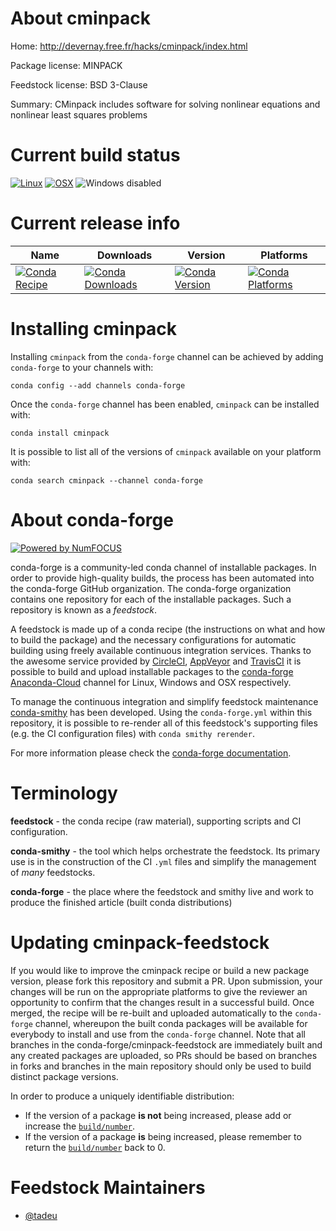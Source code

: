 <!--
# -*- mode: jinja -*-
-->

About cminpack
==============

Home: http://devernay.free.fr/hacks/cminpack/index.html

Package license: MINPACK

Feedstock license: BSD 3-Clause

Summary: CMinpack includes software for solving nonlinear equations and nonlinear least squares problems



Current build status
====================

[![Linux](https://img.shields.io/circleci/project/github/conda-forge/cminpack-feedstock/master.svg?label=Linux)](https://circleci.com/gh/conda-forge/cminpack-feedstock)
[![OSX](https://img.shields.io/travis/conda-forge/cminpack-feedstock/master.svg?label=macOS)](https://travis-ci.org/conda-forge/cminpack-feedstock)
![Windows disabled](https://img.shields.io/badge/Windows-disabled-lightgrey.svg)

Current release info
====================

| Name | Downloads | Version | Platforms |
| --- | --- | --- | --- |
| [![Conda Recipe](https://img.shields.io/badge/recipe-cminpack-green.svg)](https://anaconda.org/conda-forge/cminpack) | [![Conda Downloads](https://img.shields.io/conda/dn/conda-forge/cminpack.svg)](https://anaconda.org/conda-forge/cminpack) | [![Conda Version](https://img.shields.io/conda/vn/conda-forge/cminpack.svg)](https://anaconda.org/conda-forge/cminpack) | [![Conda Platforms](https://img.shields.io/conda/pn/conda-forge/cminpack.svg)](https://anaconda.org/conda-forge/cminpack) |

Installing cminpack
===================

Installing `cminpack` from the `conda-forge` channel can be achieved by adding `conda-forge` to your channels with:

```
conda config --add channels conda-forge
```

Once the `conda-forge` channel has been enabled, `cminpack` can be installed with:

```
conda install cminpack
```

It is possible to list all of the versions of `cminpack` available on your platform with:

```
conda search cminpack --channel conda-forge
```


About conda-forge
=================

[![Powered by NumFOCUS](https://img.shields.io/badge/powered%20by-NumFOCUS-orange.svg?style=flat&colorA=E1523D&colorB=007D8A)](http://numfocus.org)

conda-forge is a community-led conda channel of installable packages.
In order to provide high-quality builds, the process has been automated into the
conda-forge GitHub organization. The conda-forge organization contains one repository
for each of the installable packages. Such a repository is known as a *feedstock*.

A feedstock is made up of a conda recipe (the instructions on what and how to build
the package) and the necessary configurations for automatic building using freely
available continuous integration services. Thanks to the awesome service provided by
[CircleCI](https://circleci.com/), [AppVeyor](https://www.appveyor.com/)
and [TravisCI](https://travis-ci.org/) it is possible to build and upload installable
packages to the [conda-forge](https://anaconda.org/conda-forge)
[Anaconda-Cloud](https://anaconda.org/) channel for Linux, Windows and OSX respectively.

To manage the continuous integration and simplify feedstock maintenance
[conda-smithy](https://github.com/conda-forge/conda-smithy) has been developed.
Using the ``conda-forge.yml`` within this repository, it is possible to re-render all of
this feedstock's supporting files (e.g. the CI configuration files) with ``conda smithy rerender``.

For more information please check the [conda-forge documentation](https://conda-forge.org/docs/).

Terminology
===========

**feedstock** - the conda recipe (raw material), supporting scripts and CI configuration.

**conda-smithy** - the tool which helps orchestrate the feedstock.
                   Its primary use is in the construction of the CI ``.yml`` files
                   and simplify the management of *many* feedstocks.

**conda-forge** - the place where the feedstock and smithy live and work to
                  produce the finished article (built conda distributions)


Updating cminpack-feedstock
===========================

If you would like to improve the cminpack recipe or build a new
package version, please fork this repository and submit a PR. Upon submission,
your changes will be run on the appropriate platforms to give the reviewer an
opportunity to confirm that the changes result in a successful build. Once
merged, the recipe will be re-built and uploaded automatically to the
`conda-forge` channel, whereupon the built conda packages will be available for
everybody to install and use from the `conda-forge` channel.
Note that all branches in the conda-forge/cminpack-feedstock are
immediately built and any created packages are uploaded, so PRs should be based
on branches in forks and branches in the main repository should only be used to
build distinct package versions.

In order to produce a uniquely identifiable distribution:
 * If the version of a package **is not** being increased, please add or increase
   the [``build/number``](https://conda.io/docs/user-guide/tasks/build-packages/define-metadata.html#build-number-and-string).
 * If the version of a package **is** being increased, please remember to return
   the [``build/number``](https://conda.io/docs/user-guide/tasks/build-packages/define-metadata.html#build-number-and-string)
   back to 0.

Feedstock Maintainers
=====================

* [@tadeu](https://github.com/tadeu/)


